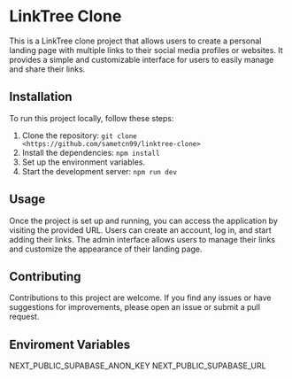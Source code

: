 # LinkTree Clone

This is a LinkTree clone project that allows users to create a personal landing page with multiple links to their social media profiles or websites. It provides a simple and customizable interface for users to easily manage and share their links.

## Installation

To run this project locally, follow these steps:

1. Clone the repository: `git clone <https://github.com/sametcn99/linktree-clone>`
2. Install the dependencies: `npm install`
3. Set up the environment variables.
4. Start the development server: `npm run dev`

## Usage

Once the project is set up and running, you can access the application by visiting the provided URL. Users can create an account, log in, and start adding their links. The admin interface allows users to manage their links and customize the appearance of their landing page.

## Contributing

Contributions to this project are welcome. If you find any issues or have suggestions for improvements, please open an issue or submit a pull request.

## Enviroment Variables
NEXT_PUBLIC_SUPABASE_ANON_KEY
NEXT_PUBLIC_SUPABASE_URL